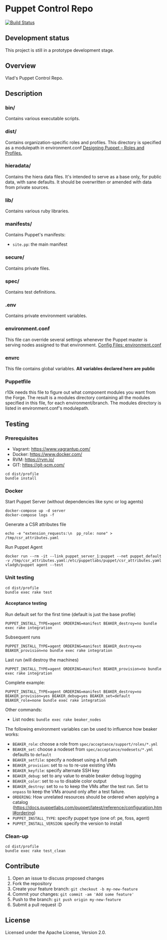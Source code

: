 # Puppet Control Repo
  [![Build Status](https://travis-ci.org/vghn/puppet.svg?branch=master)](https://travis-ci.org/vghn/puppet)

## Development status ##
This project is still in a prototype development stage.

## Overview
Vlad's Puppet Control Repo.

## Description
### bin/
Contains various executable scripts.

### dist/
Contains organization-specific roles and profiles.
This directory is specified as a modulepath in environment.conf
[Designing Puppet – Roles and Profiles.](http://www.craigdunn.org/2012/05/239/)

### hieradata/
Contains the hiera data files. It's intended to serve as a base only, for
public data, with sane defaults. It should be overwritten or amended with data
from private sources.

### lib/
Contains various ruby libraries.

### manifests/
Contains Puppet's manifests:
  - `site.pp`: the main manifest

### secure/
Contains private files.

### spec/
Contains test definitions.

### .env
Contains private environment variables.

### environment.conf
This file can override several settings whenever the Puppet master is serving
nodes assigned to that environment.
[Config Files: environment.conf](https://docs.puppetlabs.com/puppet/latest/reference/config_file_environment.html)

### envrc
This file contains global variables.
**All variables declared here are public**

### Puppetfile
r10k needs this file to figure out what component modules you want from the
Forge. The result is a modules directory containing all the modules specified in
this file, for each environment/branch. The modules directory is listed in
environment.conf's modulepath.

## Testing
### Prerequisites

- Vagrant: https://www.vagrantup.com/
- Docker: https://www.docker.com/
- RVM: https://rvm.io/
- GIT: https://git-scm.com/

```
cd dist/profile
bundle install
```

### Docker
Start Puppet Server (without dependencies like sync or log agents)
```
docker-compose up -d server
docker-compose logs -f
```

Generate a CSR attributes file
```
echo -e "extension_requests:\n  pp_role: none" > /tmp/csr_attributes.yaml
```

Run Puppet Agent
```
docker run --rm -it --link puppet_server_1:puppet --net puppet_default -v /tmp/csr_attributes.yaml:/etc/puppetlabs/puppet/csr_attributes.yaml vladgh/puppet agent --test
```

### Unit testing
```
cd dist/profile
bundle exec rake test
```

#### Acceptance testing

Run default set for the first time (default is just the base profile)
```
PUPPET_INSTALL_TYPE=agent ORDERING=manifest BEAKER_destroy=no bundle exec rake integration
```

Subsequent runs
```
PUPPET_INSTALL_TYPE=agent ORDERING=manifest BEAKER_destroy=no BEAKER_provision=no bundle exec rake integration
```

Last run (will destroy the machines)
```
PUPPET_INSTALL_TYPE=agent ORDERING=manifest BEAKER_provision=no bundle exec rake integration
```

Complete example:
```
PUPPET_INSTALL_TYPE=agent ORDERING=manifest BEAKER_destroy=no BEAKER_provision=yes BEAKER_debug=yes BEAKER_set=default BEAKER_role=none bundle exec rake integration
```

Other commands:
* List nodes: `bundle exec rake beaker_nodes`

The following environment variables can be used to influence how beaker works:

* `BEAKER_role`: choose a role from `spec/acceptance/support/roles/*.yml`
* `BEAKER_set`: choose a nodeset from `spec/acceptance/nodesets/*.yml`
                defaults to `default`
* `BEAKER_setfile`: specify a nodeset using a full path
* `BEAKER_provision`: set to `no` to re-use existing VMs
* `BEAKER_keyfile`: specify alternate SSH key
* `BEAKER_debug`: set to any value to enable beaker debug logging
* `BEAKER_color`: set to `no` to disable color output
* `BEAKER_destroy`: set to `no` to keep the VMs after the test run. Set to
                    `onpass` to keep the VMs around only after a test failure.
* `ORDERING`: How unrelated resources should be ordered when applying a
              catalog (https://docs.puppetlabs.com/puppet/latest/reference/configuration.html#ordering)
* `PUPPET_INSTALL_TYPE`: specify puppet type (one of: pe, foss, agent)
* `PUPPET_INSTALL_VERSION`: specify the version to install

### Clean-up
```
cd dist/profile
bundle exec rake test_clean
```

## Contribute

1. Open an issue to discuss proposed changes
2. Fork the repository
3. Create your feature branch: `git checkout -b my-new-feature`
4. Commit your changes: `git commit -am 'Add some feature'`
5. Push to the branch: `git push origin my-new-feature`
6. Submit a pull request :D

## License
Licensed under the Apache License, Version 2.0.
